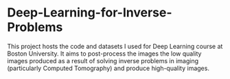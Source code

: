 # Deep-Learning-for-Inverse-Problems
This project hosts the code and datasets I used for Deep Learning course at Boston University. It aims to post-process the images the low quality images produced as a result of solving inverse problems in imaging (particularly Computed Tomography) and produce high-quality images.
